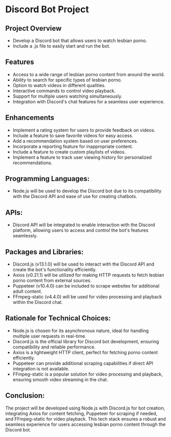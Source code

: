 # Discord Bot Project

## Project Overview
- Develop a Discord bot that allows users to watch lesbian porno.
- Include a .js file to easily start and run the bot.

## Features
- Access to a wide range of lesbian porno content from around the world.
- Ability to search for specific types of lesbian porno.
- Option to watch videos in different qualities.
- Interactive commands to control video playback.
- Support for multiple users watching simultaneously.
- Integration with Discord's chat features for a seamless user experience.

## Enhancements
- Implement a rating system for users to provide feedback on videos.
- Include a feature to save favorite videos for easy access.
- Add a recommendation system based on user preferences.
- Incorporate a reporting feature for inappropriate content.
- Include a feature to create custom playlists of videos.
- Implement a feature to track user viewing history for personalized recommendations.

## Programming Languages:
- Node.js will be used to develop the Discord bot due to its compatibility with the Discord API and ease of use for creating chatbots.

## APIs:
- Discord API will be integrated to enable interaction with the Discord platform, allowing users to access and control the bot's features seamlessly.

## Packages and Libraries:
- Discord.js (v13.1.0) will be used to interact with the Discord API and create the bot's functionality efficiently.
- Axios (v0.21.1) will be utilized for making HTTP requests to fetch lesbian porno content from external sources.
- Puppeteer (v10.4.0) can be included to scrape websites for additional adult content.
- FFmpeg-static (v4.4.0) will be used for video processing and playback within the Discord chat.

## Rationale for Technical Choices:
- Node.js is chosen for its asynchronous nature, ideal for handling multiple user requests in real-time.
- Discord.js is the official library for Discord bot development, ensuring compatibility and reliable performance.
- Axios is a lightweight HTTP client, perfect for fetching porno content efficiently.
- Puppeteer can provide additional scraping capabilities if direct API integration is not available.
- FFmpeg-static is a popular solution for video processing and playback, ensuring smooth video streaming in the chat.

## Conclusion:
The project will be developed using Node.js with Discord.js for bot creation, integrating Axios for content fetching, Puppeteer for scraping if needed, and FFmpeg-static for video playback. This tech stack ensures a robust and seamless experience for users accessing lesbian porno content through the Discord bot.